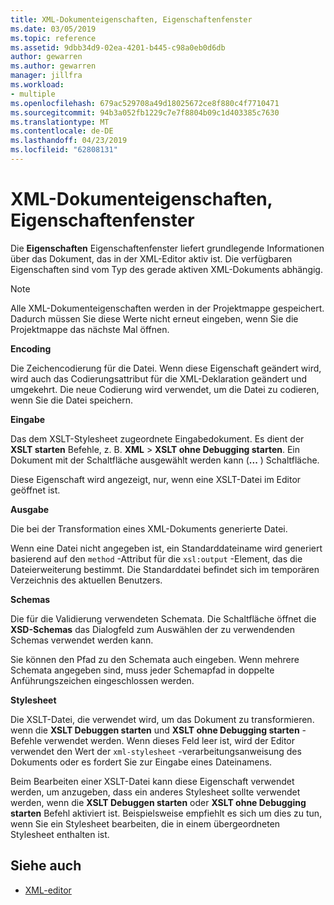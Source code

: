```yaml
---
title: XML-Dokumenteigenschaften, Eigenschaftenfenster
ms.date: 03/05/2019
ms.topic: reference
ms.assetid: 9dbb34d9-02ea-4201-b445-c98a0eb0d6db
author: gewarren
ms.author: gewarren
manager: jillfra
ms.workload:
- multiple
ms.openlocfilehash: 679ac529708a49d18025672ce8f880c4f7710471
ms.sourcegitcommit: 94b3a052fb1229c7e7f8804b09c1d403385c7630
ms.translationtype: MT
ms.contentlocale: de-DE
ms.lasthandoff: 04/23/2019
ms.locfileid: "62808131"
---
```

# <a name="xml-document-properties-properties-window"></a>XML-Dokumenteigenschaften, Eigenschaftenfenster

Die **Eigenschaften** Eigenschaftenfenster liefert grundlegende Informationen über das Dokument, das in der XML-Editor aktiv ist. Die verfügbaren Eigenschaften sind vom Typ des gerade aktiven XML-Dokuments abhängig.

> [!NOTE]
> Alle XML-Dokumenteigenschaften werden in der Projektmappe gespeichert. Dadurch müssen Sie diese Werte nicht erneut eingeben, wenn Sie die Projektmappe das nächste Mal öffnen.

**Encoding**

Die Zeichencodierung für die Datei. Wenn diese Eigenschaft geändert wird, wird auch das Codierungsattribut für die XML-Deklaration geändert und umgekehrt. Die neue Codierung wird verwendet, um die Datei zu codieren, wenn Sie die Datei speichern.

**Eingabe**

Das dem XSLT-Stylesheet zugeordnete Eingabedokument. Es dient der **XSLT starten** Befehle, z. B. **XML** > **XSLT ohne Debugging starten**. Ein Dokument mit der Schaltfläche ausgewählt werden kann (**...** ) Schaltfläche.

Diese Eigenschaft wird angezeigt, nur, wenn eine XSLT-Datei im Editor geöffnet ist.

**Ausgabe**

Die bei der Transformation eines XML-Dokuments generierte Datei.

Wenn eine Datei nicht angegeben ist, ein Standarddateiname wird generiert basierend auf den `method` -Attribut für die `xsl:output` -Element, das die Dateierweiterung bestimmt. Die Standarddatei befindet sich im temporären Verzeichnis des aktuellen Benutzers.

**Schemas**

Die für die Validierung verwendeten Schemata. Die Schaltfläche öffnet die **XSD-Schemas** das Dialogfeld zum Auswählen der zu verwendenden Schemas verwendet werden kann.

Sie können den Pfad zu den Schemata auch eingeben. Wenn mehrere Schemata angegeben sind, muss jeder Schemapfad in doppelte Anführungszeichen eingeschlossen werden.

**Stylesheet**

Die XSLT-Datei, die verwendet wird, um das Dokument zu transformieren. wenn die **XSLT Debuggen starten** und **XSLT ohne Debugging starten** -Befehle verwendet werden. Wenn dieses Feld leer ist, wird der Editor verwendet den Wert der `xml-stylesheet` -verarbeitungsanweisung des Dokuments oder es fordert Sie zur Eingabe eines Dateinamens.

Beim Bearbeiten einer XSLT-Datei kann diese Eigenschaft verwendet werden, um anzugeben, dass ein anderes Stylesheet sollte verwendet werden, wenn die **XSLT Debuggen starten** oder **XSLT ohne Debugging starten** Befehl aktiviert ist. Beispielsweise empfiehlt es sich um dies zu tun, wenn Sie ein Stylesheet bearbeiten, die in einem übergeordneten Stylesheet enthalten ist.

## <a name="see-also"></a>Siehe auch

- [XML-editor](../xml-tools/xml-editor.md)